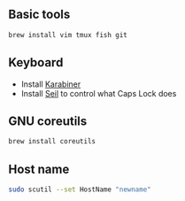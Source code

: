 ## Basic tools

```sh
brew install vim tmux fish git
```

## Keyboard

- Install [Karabiner](https://pqrs.org/osx/karabiner/)
- Install [Seil](https://pqrs.org/osx/karabiner/seil.html) to control what Caps Lock does

## GNU coreutils

```sh
brew install coreutils
```

## Host name

```sh
sudo scutil --set HostName "newname"
```
